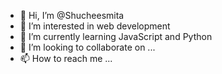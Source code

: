 - 👋 Hi, I’m @Shucheesmita
- 👀 I’m interested in web development
- 🌱 I’m currently learning JavaScript and Python
- 💞️ I’m looking to collaborate on ...
- 📫 How to reach me ...

<!---
Shucheesmita/Shucheesmita is a ✨ special ✨ repository because its `README.md` (this file) appears on your GitHub profile.
You can click the Preview link to take a look at your changes.
--->
